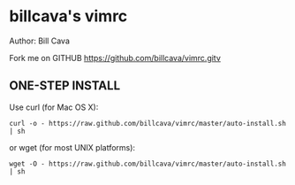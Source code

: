 billcava's vimrc
============
Author: Bill Cava

Fork me on GITHUB  https://github.com/billcava/vimrc.gitv

ONE-STEP INSTALL
----------------

Use curl (for Mac OS X):

	curl -o - https://raw.github.com/billcava/vimrc/master/auto-install.sh | sh

or wget (for most UNIX platforms):

	wget -O - https://raw.github.com/billcava/vimrc/master/auto-install.sh | sh

